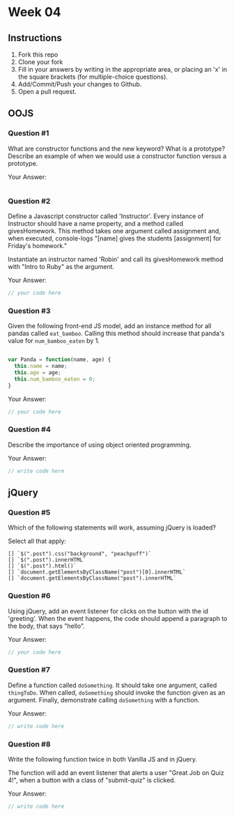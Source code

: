 # Week 04

## Instructions

1. Fork this repo
2. Clone your fork
3. Fill in your answers by writing in the appropriate area, or placing an 'x' in
the square brackets (for multiple-choice questions).
4. Add/Commit/Push your changes to Github.
5. Open a pull request.

## OOJS

### Question #1

What are constructor functions and the new keyword? What is a prototype? Describe an example of when we would use a constructor function versus a prototype.

Your Answer:
```text
```

### Question #2

Define a Javascript constructor called 'Instructor'. Every instance of Instructor should have a name property, and a method called givesHomework. This method takes one argument called assignment and, when executed, console-logs "[name] gives the students [assignment] for Friday's homework."

Instantiate an instructor named 'Robin' and call its givesHomework method with "Intro to Ruby" as the argument.

Your Answer:

```js
// your code here

```
### Question #3

Given the following front-end JS model, add an instance method for all pandas called `eat_bamboo`. Calling this method should increase that panda's value for `num_bamboo_eaten` by 1.

```js

var Panda = function(name, age) {
  this.name = name;
  this.age = age;
  this.num_bamboo_eaten = 0;
}
```
Your Answer:
```js
// your code here
```

### Question #4

Describe the importance of using object oriented programming.

Your Answer:
```js
// write code here
```

## jQuery

### Question #5

Which of the following statements will work, assuming jQuery is loaded?

Select all that apply:
```
[] `$(".post").css("background", "peachpuff")`
[] `$(".post").innerHTML`
[] `$(".post").html()`
[] `document.getElementsByClassName("post")[0].innerHTML`
[] `document.getElementsByClassName("post").innerHTML`
```

### Question #6

Using jQuery, add an event listener for clicks on the button with the id
'greeting'. When the event happens, the code should append a paragraph to the
body, that says "hello".

Your Answer:
```js
// your code here
```

### Question #7

Define a function called `doSomething`. It should take one argument, called
`thingToDo`. When called, `doSomething` should invoke the function given as an
argument. Finally, demonstrate calling `doSomething` with a function.

Your Answer:
```js
// write code here
```

### Question #8

Write the following function twice in both Vanilla JS and in jQuery.

The function will add an event listener that alerts a user "Great Job on Quiz 4!", when a button with a class of "submit-quiz" is clicked.

Your Answer:
```js
// write code here
```
